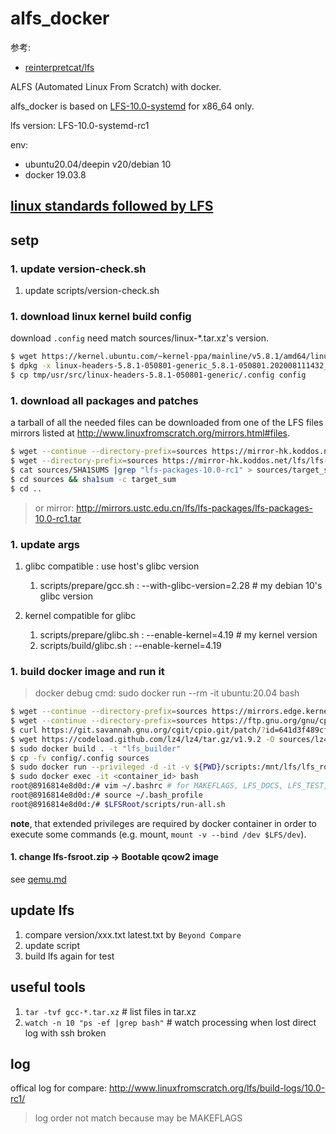 # alfs_docker
参考:
- [reinterpretcat/lfs](https://github.com/reinterpretcat/lfs)

ALFS (Automated Linux From Scratch) with docker.

alfs_docker is based on [LFS-10.0-systemd](http://www.linuxfromscratch.org/lfs/download.html) for x86_64 only.

lfs version: LFS-10.0-systemd-rc1

env:
- ubuntu20.04/deepin v20/debian 10
- docker 19.03.8

## [linux standards followed by LFS](https://lctt.github.io/LFS-BOOK/lfs-systemd/LFS-SYSD-BOOK.html#pre-standards)

## setp
### 1. update version-check.sh
1. update scripts/version-check.sh

### 1. download linux kernel build config
download `.config` need match sources/linux-*.tar.xz's version.

```bash
$ wget https://kernel.ubuntu.com/~kernel-ppa/mainline/v5.8.1/amd64/linux-headers-5.8.1-050801-generic_5.8.1-050801.202008111432_amd64.deb
$ dpkg -x linux-headers-5.8.1-050801-generic_5.8.1-050801.202008111432_amd64.deb tmp
$ cp tmp/usr/src/linux-headers-5.8.1-050801-generic/.config config
```

### 1. download all packages and patches
a tarball of all the needed files can be downloaded from one of the LFS files mirrors listed at http://www.linuxfromscratch.org/mirrors.html#files.

```bash
$ wget --continue --directory-prefix=sources https://mirror-hk.koddos.net/lfs/lfs-packages/lfs-packages-10.0-rc1.tar
$ wget --directory-prefix=sources https://mirror-hk.koddos.net/lfs/lfs-packages/SHA1SUMS
$ cat sources/SHA1SUMS |grep "lfs-packages-10.0-rc1" > sources/target_sum
$ cd sources && sha1sum -c target_sum
$ cd ..
```

> or mirror: http://mirrors.ustc.edu.cn/lfs/lfs-packages/lfs-packages-10.0-rc1.tar

### 1. update args
1. glibc compatible : use host's glibc version

    1. scripts/prepare/gcc.sh : --with-glibc-version=2.28 # my debian 10's glibc version

1. kernel compatible for glibc

    1. scripts/prepare/glibc.sh : --enable-kernel=4.19 # my kernel version
    1. scripts/build/glibc.sh : --enable-kernel=4.19

### 1. build docker image and run it
> docker debug cmd: sudo docker run --rm -it ubuntu:20.04 bash

```bash
$ wget --continue --directory-prefix=sources https://mirrors.edge.kernel.org/pub/linux/utils/boot/syslinux/syslinux-6.03.tar.gz
$ wget --continue --directory-prefix=sources https://ftp.gnu.org/gnu/cpio/cpio-2.13.tar.gz
$ curl https://git.savannah.gnu.org/cgit/cpio.git/patch/?id=641d3f489cf6238bb916368d4ba0d9325a235afb -o sources/cpio-2.13.patch
$ wget https://codeload.github.com/lz4/lz4/tar.gz/v1.9.2 -O sources/lz4-1.9.2.tar.gz
$ sudo docker build . -t "lfs_builder"
$ cp -fv config/.config sources
$ sudo docker run --privileged -d -it -v ${PWD}/scripts:/mnt/lfs/lfs_root/scripts -v ${PWD}/iso:/mnt/lfs/lfs_root/iso -v ${PWD}/sources:/mnt/lfs/lfs_root/sources --entrypoint /bin/bash lfs_builder
$ sudo docker exec -it <container_id> bash
root@8916814e8d0d:/# vim ~/.bashrc # for MAKEFLAGS, LFS_DOCS, LFS_TEST, OnlyBuildFSRoot, BackupBeforRealInstall
root@8916814e8d0d:/# source ~/.bash_profile
root@8916814e8d0d:/# $LFSRoot/scripts/run-all.sh
```

**note**, that extended privileges are required by docker container in order to execute some commands (e.g. mount, `mount -v --bind /dev $LFS/dev`).

#### 1. change lfs-fsroot.zip -> Bootable qcow2 image
see [qemu.md](qemu.md)

## update lfs
1. compare version/xxx.txt latest.txt by `Beyond Compare`
1. update script
1. build lfs again for test

## useful tools
1. `tar -tvf gcc-*.tar.xz` # list files in tar.xz
1. `watch -n 10 "ps -ef |grep bash"` # watch processing when lost direct log with ssh broken

## log
offical log for compare: http://www.linuxfromscratch.org/lfs/build-logs/10.0-rc1/

> log order not match because may be MAKEFLAGS
